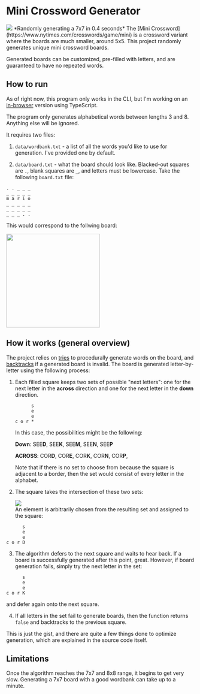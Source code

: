 # Mini Crossword Generator
<img src="https://i.imgur.com/one4z3k.gif">
*Randomly generating a 7x7 in 0.4 seconds*
The [Mini Crossword](https://www.nytimes.com/crosswords/game/mini) is a crossword variant where the boards are much smaller, around 5x5. This project randomly generates unique mini crossword boards.

Generated boards can be customized, pre-filled with letters, and are guaranteed to have no repeated words. 

## How to run
As of right now, this program only works in the CLI, but I'm working on an [in-browser](https://github.com/begilbert-sys/make-your-own-crossy) version using TypeScript. 

The program only generates alphabetical words between lengths 3 and 8. Anything else will be ignored. 

It requires two files:
1. `data/wordbank.txt` - a list of all the words you'd like to use for generation. I've provided one by default. 

2. `data/board.txt` - what the board should look like. Blacked-out squares are `.`, blank squares are `_`, and letters must be lowercase. Take the following `board.txt` file:
```
. . _ _ _
_ _ _ _ _
m a r i o
_ _ _ _ _
_ _ _ _ _
_ _ _ . .
```
This would correspond to the follwing board:

<img src="https://i.imgur.com/9xDWliu.png" height=250>


## How it works (general overview)
The project relies on [tries](https://en.wikipedia.org/wiki/Trie) to procedurally generate words on the board, and [backtracks](https://en.wikipedia.org/wiki/Backtracking) if a generated board is invalid. The board is generated letter-by-letter using the following process:

1. Each filled square keeps two sets of possible "next letters": one for the next letter in the **across** direction and one for the next letter in the **down** direction. 
    ```
          s
          e
          e
    c o r *
    ```
    In this case, the possibilities might be the following:

    **Down**: SEE**D**, SEE**K**, SEE**M**, SEE**N**, SEE**P**

    **ACROSS**: COR**D**, COR**E**, COR**K**, COR**N**, COR**P**,

    Note that if there is no set to choose from because the square is adjacent to a border, then the set would consist of every letter in the alphabet. 


2. The square takes the intersection of these two sets:

    <img src="https://latex.codecogs.com/svg.image?\large&space;\left\{D,K,M,N,P\right\}\cap\left\{D,E,K,N,P\right\}\rightarrow\left\{D,K,N,P\right\}"><br>
    An element is arbitrarily chosen from the resulting set and assigned to the square:
```
      s
      e
      e
c o r D
```
3. The algorithm defers to the next square and waits to hear back. If a board is successfully generated after this point, great. However, if board generation fails, simply try the next letter in the set:
```
      s
      e
      e
c o r K
```
and defer again onto the next square. 

4. If all letters in the set fail to generate boards, then the function returns `false` and backtracks to the previous square.


This is just the gist, and there are quite a few things done to optimize generation, which are explained in the source code itself. 

## Limitations 
Once the algorithm reaches the 7x7 and 8x8 range, it begins to get very slow. Generating a 7x7 board with a good wordbank can take up to a minute. 
